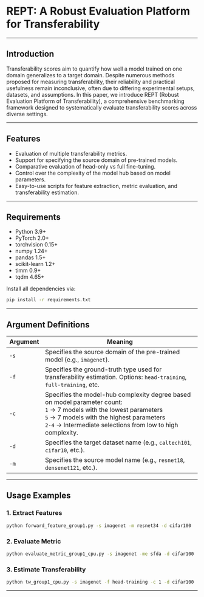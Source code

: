 
# REPT: A Robust Evaluation Platform for Transferability


---

## Introduction

Transferability scores aim to quantify how well a model trained on one domain generalizes to a target domain. Despite numerous methods proposed for measuring transferability, their reliability and practical usefulness remain inconclusive, often due to differing experimental setups, datasets, and assumptions. In this paper, we introduce REPT (Robust Evaluation Platform of Transferability), a comprehensive benchmarking framework designed to systematically evaluate transferability scores across diverse settings.

---

## Features

- Evaluation of multiple transferability metrics.
- Support for specifying the source domain of pre-trained models.
- Comparative evaluation of head-only vs full fine-tuning.
- Control over the complexity of the model hub based on model parameters.
- Easy-to-use scripts for feature extraction, metric evaluation, and transferability estimation.

---

## Requirements

- Python 3.9+
- PyTorch 2.0+
- torchvision 0.15+
- numpy 1.24+
- pandas 1.5+
- scikit-learn 1.2+
- timm 0.9+
- tqdm 4.65+

Install all dependencies via:
```bash
pip install -r requirements.txt
```

---

## Argument Definitions

| Argument | Meaning |
|----------|---------|
| `-s`     | Specifies the source domain of the pre-trained model (e.g., `imagenet`). |
| `-f`     | Specifies the ground-truth type used for transferability estimation. Options: `head-training`, `full-training`, etc. |
| `-c`     | Specifies the model-hub complexity degree based on model parameter count: <br> `1` → 7 models with the lowest parameters <br> `5` → 7 models with the highest parameters <br> `2-4` → Intermediate selections from low to high complexity. |
| `-d`     | Specifies the target dataset name (e.g., `caltech101`, `cifar10`, etc.). |
| `-m`     | Specifies the source model name (e.g., `resnet18`, `densenet121`, etc.). |

---

## Usage Examples

### 1. Extract Features

```bash
python forward_feature_group1.py -s imagenet -m resnet34 -d cifar100
```

### 2. Evaluate Metric

```bash
python evaluate_metric_group1_cpu.py -s imagenet -me sfda -d cifar100
```

### 3. Estimate Transferability

```bash
python tw_group1_cpu.py -s imagenet -f head-training -c 1 -d cifar100
```

---

